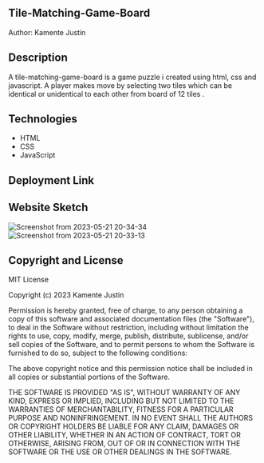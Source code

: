 ## Tile-Matching-Game-Board
Author: Kamente Justin

## Description 
A tile-matching-game-board is a game puzzle i created using html, css and javascript. A player makes move by selecting two tiles which can be identical or unidentical to each other from board of 12 tiles .

## Technologies
- HTML
- CSS
- JavaScript

## Deployment Link



## Website Sketch
![Screenshot from 2023-05-21 20-34-34](https://github.com/Kamente/Tile-Matching-Game-Board/assets/86584314/f0fade33-8439-4c26-8b9c-8bbe49fb8ba9)
![Screenshot from 2023-05-21 20-33-13](https://github.com/Kamente/Tile-Matching-Game-Board/assets/86584314/00abb073-ffa4-4ba0-aa4a-8ad39ede6f96)



## Copyright and License
MIT License

Copyright (c) 2023 Kamente Justin

Permission is hereby granted, free of charge, to any person obtaining a copy of this software and associated documentation files (the "Software"), to deal in the Software without restriction, including without limitation the rights to use, copy, modify, merge, publish, distribute, sublicense, and/or sell copies of the Software, and to permit persons to whom the Software is furnished to do so, subject to the following conditions:

The above copyright notice and this permission notice shall be included in all copies or substantial portions of the Software.

THE SOFTWARE IS PROVIDED "AS IS", WITHOUT WARRANTY OF ANY KIND, EXPRESS OR IMPLIED, INCLUDING BUT NOT LIMITED TO THE WARRANTIES OF MERCHANTABILITY, FITNESS FOR A PARTICULAR PURPOSE AND NONINFRINGEMENT. IN NO EVENT SHALL THE AUTHORS OR COPYRIGHT HOLDERS BE LIABLE FOR ANY CLAIM, DAMAGES OR OTHER LIABILITY, WHETHER IN AN ACTION OF CONTRACT, TORT OR OTHERWISE, ARISING FROM, OUT OF OR IN CONNECTION WITH THE SOFTWARE OR THE USE OR OTHER DEALINGS IN THE SOFTWARE.
